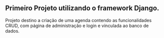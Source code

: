 ## Primeiro Projeto utilizando o framework Django.


Projeto destino a criação de uma agenda contendo as funcionalidades CRUD, com página de administração e login e vínculada ao banco de dados.
